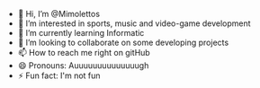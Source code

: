 - 👋 Hi, I’m @Mimolettos
- 👀 I’m interested in sports, music and video-game development
- 🌱 I’m currently learning Informatic
- 💞️ I’m looking to collaborate on some developing projects
- 📫 How to reach me right on gitHub
- 😄 Pronouns: Auuuuuuuuuuuuuugh
- ⚡ Fun fact: I'm not fun

<!---
Mimolettos/Mimolettos is a ✨ special ✨ repository because its `README.md` (this file) appears on your GitHub profile.
You can click the Preview link to take a look at your changes.
--->
